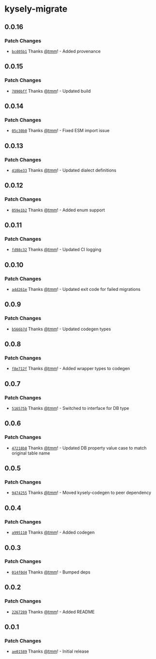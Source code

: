 # kysely-migrate

## 0.0.16

### Patch Changes

- [`bcd05b1`](https://github.com/tmm/kysely-migrate/commit/bcd05b1970fbf851c7c9bbe8bb015328b1bf27ad) Thanks [@tmm](https://github.com/tmm)! - Added provenance

## 0.0.15

### Patch Changes

- [`7890bff`](https://github.com/tmm/kysely-migrate/commit/7890bffe6f41f4e33b1eb6796e2494d96eee7e89) Thanks [@tmm](https://github.com/tmm)! - Updated build

## 0.0.14

### Patch Changes

- [`05c30b0`](https://github.com/tmm/kysely-migrate/commit/05c30b0cef8a417dd9dc2df27996c29f7e82ee75) Thanks [@tmm](https://github.com/tmm)! - Fixed ESM import issue

## 0.0.13

### Patch Changes

- [`410be33`](https://github.com/tmm/kysely-migrate/commit/410be33122dd3446a076621ee5f19926e620ae60) Thanks [@tmm](https://github.com/tmm)! - Updated dialect definitions

## 0.0.12

### Patch Changes

- [`059e1b2`](https://github.com/tmm/kysely-migrate/commit/059e1b27377a5e4f267ba95653586d2a588c9f88) Thanks [@tmm](https://github.com/tmm)! - Added enum support

## 0.0.11

### Patch Changes

- [`fd98c32`](https://github.com/tmm/kysely-migrate/commit/fd98c32d8e4ead2beb17fcfac332d62e74443a85) Thanks [@tmm](https://github.com/tmm)! - Updated CI logging

## 0.0.10

### Patch Changes

- [`a4d261e`](https://github.com/tmm/kysely-migrate/commit/a4d261e2a4cdf92015b9397f9b9894417d641fd5) Thanks [@tmm](https://github.com/tmm)! - Updated exit code for failed migrations

## 0.0.9

### Patch Changes

- [`b566b7d`](https://github.com/tmm/kysely-migrate/commit/b566b7d3e431ca02d4254ce765a962ed55908b66) Thanks [@tmm](https://github.com/tmm)! - Updated codegen types

## 0.0.8

### Patch Changes

- [`f8e712f`](https://github.com/tmm/kysely-migrate/commit/f8e712f910c3eee5e142c1fd3684fce7b8603da5) Thanks [@tmm](https://github.com/tmm)! - Added wrapper types to codegen

## 0.0.7

### Patch Changes

- [`516575b`](https://github.com/tmm/kysely-migrate/commit/516575b781c1aefc6832bc8e6818ec935fa57592) Thanks [@tmm](https://github.com/tmm)! - Switched to interface for DB type

## 0.0.6

### Patch Changes

- [`47218b8`](https://github.com/tmm/kysely-migrate/commit/47218b8a7b218cec1863b04e49f2276f984261a0) Thanks [@tmm](https://github.com/tmm)! - Updated DB property value case to match original table name

## 0.0.5

### Patch Changes

- [`9474255`](https://github.com/tmm/kysely-migrate/commit/9474255dbf4daa66db8d2cd75c5f070c3d96ce28) Thanks [@tmm](https://github.com/tmm)! - Moved kysely-codegen to peer dependency

## 0.0.4

### Patch Changes

- [`a995110`](https://github.com/tmm/kysely-migrate/commit/a995110a77fa5a500e7d760f34d154671265c821) Thanks [@tmm](https://github.com/tmm)! - Added codegen

## 0.0.3

### Patch Changes

- [`014f0d4`](https://github.com/tmm/kysely-migrate/commit/014f0d4d09ec60e39f4ad07297a842a76a78039b) Thanks [@tmm](https://github.com/tmm)! - Bumped deps

## 0.0.2

### Patch Changes

- [`2267289`](https://github.com/tmm/kysely-migrate/commit/2267289cac5618b572d263d4869f239f751c89f2) Thanks [@tmm](https://github.com/tmm)! - Added README

## 0.0.1

### Patch Changes

- [`ae01589`](https://github.com/tmm/kysely-migrate/commit/ae015891b4447f3f4e30fcd2ca0f506f420f56ca) Thanks [@tmm](https://github.com/tmm)! - Initial release
